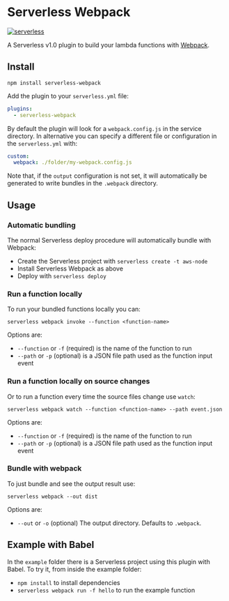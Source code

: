 # Serverless Webpack

[![serverless](http://public.serverless.com/badges/v3.svg)](http://www.serverless.com)

A Serverless v1.0 plugin to build your lambda functions with [Webpack](https://webpack.github.io).

## Install

```
npm install serverless-webpack
```

Add the plugin to your `serverless.yml` file:

```yaml
plugins:
  - serverless-webpack
```

By default the plugin will look for a `webpack.config.js` in the service directory.
In alternative you can specify a different file or configuration in the `serverless.yml` with:

```yaml
custom:
  webpack: ./folder/my-webpack.config.js
```

Note that, if the `output` configuration is not set, it will automatically be
generated to write bundles in the `.webpack` directory.

## Usage
### Automatic bundling

The normal Serverless deploy procedure will automatically bundle with Webpack:

- Create the Serverless project with `serverless create -t aws-node`
- Install Serverless Webpack as above
- Deploy with `serverless deploy`

### Run a function locally

To run your bundled functions locally you can:

```
serverless webpack invoke --function <function-name>
```

Options are:

- `--function` or `-f` (required) is the name of the function to run
- `--path` or `-p` (optional) is a JSON file path used as the function input event

### Run a function locally on source changes

Or to run a function every time the source files change use `watch`:

```
serverless webpack watch --function <function-name> --path event.json
```

Options are:

- `--function` or `-f` (required) is the name of the function to run
- `--path` or `-p` (optional) is a JSON file path used as the function input event

### Bundle with webpack

To just bundle and see the output result use:

```
serverless webpack --out dist
```

Options are:

- `--out` or `-o` (optional) The output directory. Defaults to `.webpack`.

## Example with Babel

In the `example` folder there is a Serverless project using this plugin with Babel.
To try it, from inside the example folder:

- `npm install` to install dependencies
- `serverless webpack run -f hello` to run the example function
